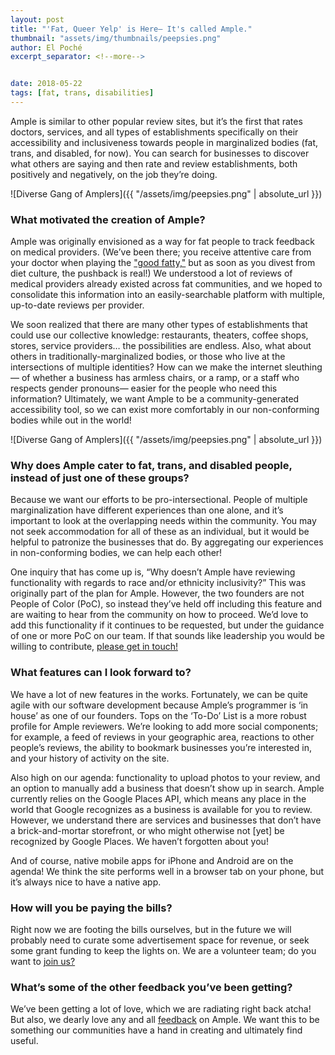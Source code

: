 ```yaml
---
layout: post
title: "'Fat, Queer Yelp' is Here— It's called Ample."
thumbnail: "assets/img/thumbnails/peepsies.png"
author: El Poché
excerpt_separator: <!--more-->


date: 2018-05-22
tags: [fat, trans, disabilities]
---
```


Ample is similar to other popular review sites, but it’s the first that rates doctors, services, and all types of establishments specifically on their accessibility and inclusiveness towards people in marginalized bodies (fat, trans, and disabled, for now). You can search for businesses to discover what others are saying and then rate and review establishments, both positively and negatively, on the job they’re doing.

<!--more-->

![Diverse Gang of Amplers]({{ "/assets/img/peepsies.png" | absolute_url }})

### What motivated the creation of Ample?

Ample was originally envisioned as a way for fat people to track feedback on medical providers. (We’ve been there; you receive attentive care from your doctor when playing the ["good fatty,"](http://stacybias.net/2014/06/12-good-fatty-archetypes/ "12 Good Fatty Archetypes") but as soon as you divest from diet culture, the pushback is real!) We understood a lot of reviews of medical providers already existed across fat communities, and we hoped to consolidate this information into an easily-searchable platform with multiple, up-to-date reviews per provider.

We soon realized that there are many other types of establishments that could use our collective knowledge: restaurants, theaters, coffee shops, stores, service providers… the possibilities are endless. Also, what about others in traditionally-marginalized bodies, or those who live at the intersections of multiple identities? How can we make the internet sleuthing— of whether a business has armless chairs, or a ramp, or a staff who respects gender pronouns— easier for the people who need this information? Ultimately, we want Ample to be a community-generated accessibility tool, so we can exist more comfortably in our non-conforming bodies while out in the world!

![Diverse Gang of Amplers]({{ "/assets/img/peepsies.png" | absolute_url }})


### Why does Ample cater to fat, trans, and disabled people, instead of just one of these groups?

Because we want our efforts to be pro-intersectional. People of multiple marginalization have different experiences than one alone, and it’s important to look at the overlapping needs within the community. You may not seek accommodation for all of these as an individual, but it would be helpful to patronize the businesses that do. By aggregating our experiences in non-conforming bodies, we can help each other!

One inquiry that has come up is, “Why doesn’t Ample have reviewing functionality with regards to race and/or ethnicity inclusivity?” This was originally part of the plan for Ample. However, the two founders are not People of Color (PoC), so instead they’ve held off including this feature and are waiting to hear from the community on how to proceed. We’d love to add this functionality if it continues to be requested, but under the guidance of one or more PoC on our team. If that sounds like leadership you would be willing to contribute, [please get in touch!](isitample.com/feedback "Ample's feedback page")

### What features can I look forward to?

We have a lot of new features in the works. Fortunately, we can be quite agile with our software development because Ample’s programmer is ‘in house’ as one of our founders. Tops on the ‘To-Do’ List is a more robust profile for Ample reviewers. We’re looking to add more social components; for example, a feed of reviews in your geographic area, reactions to other people’s reviews, the ability to bookmark businesses you’re interested in, and your history of activity on the site.

Also high on our agenda: functionality to upload photos to your review, and an option to manually add a business that doesn’t show up in search. Ample currently relies on the Google Places API, which means any place in the world that Google recognizes as a business is available for you to review. However, we understand there are services and businesses that don’t have a brick-and-mortar storefront, or who might otherwise not [yet] be recognized by Google Places. We haven’t forgotten about you!

And of course, native mobile apps for iPhone and Android are on the agenda! We think the site performs well in a browser tab on your phone, but it’s always nice to have a native app.

### How will you be paying the bills?

Right now we are footing the bills ourselves, but in the future we will probably need to curate some advertisement space for revenue, or seek some grant funding to keep the lights on. We are a volunteer team; do you want to [join us?](isitample.com/feedback "Ample's feedback page")

### What’s some of the other feedback you’ve been getting?

We’ve been getting a lot of love, which we are radiating right back atcha! But also, we dearly love any and all [feedback](isitample.com/feedback "Ample's feedback page") on Ample. We want this to be something our communities have a hand in creating and ultimately find useful.
